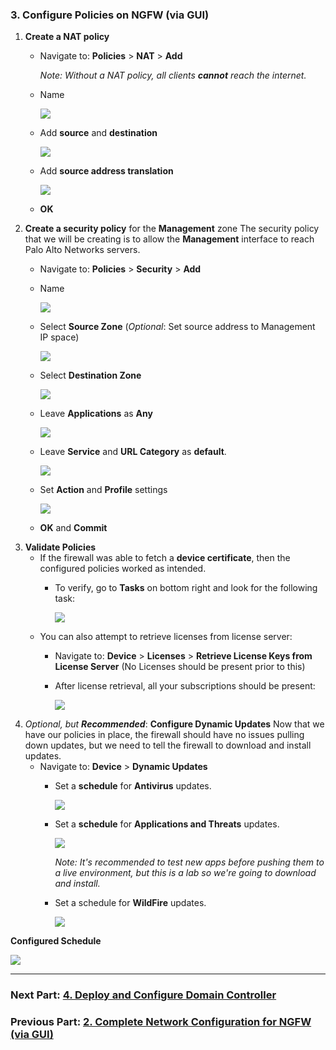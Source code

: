 ### 3. Configure Policies on NGFW (via GUI)
1. **Create a NAT policy**
	- Navigate to: **Policies** > **NAT** > **Add**

		*Note: Without a NAT policy, all clients **cannot** reach the internet.*
	- Name

		![](../../screenshots/adpalab-94.png)
	- Add **source** and **destination**

		![](../../screenshots/adpalab-95.png)
	- Add **source address translation**

		![](../../screenshots/adpalab-96.png)
	- **OK**
2. **Create a security policy** for the **Management** zone
	The security policy that we will be creating is to allow the **Management** interface to reach Palo Alto Networks servers.
	- Navigate to: **Policies** > **Security** > **Add**
	- Name

		![](../../screenshots/adpalab-377.png)
	- Select **Source Zone** (*Optional*: Set source address to Management IP space)

		![](../../screenshots/adpalab-379.png)
	- Select **Destination Zone**

		![](../../screenshots/adpalab-376.png)
	- Leave **Applications** as **Any**

		![](../../screenshots/adpalab-375.png)
	- Leave **Service** and **URL Category** as **default**.

		![](../../screenshots/adpalab-378.png)
	- Set **Action** and **Profile** settings

		![](../../screenshots/adpalab-374.png)
	- **OK** and **Commit**
3. **Validate Policies**
	- If the firewall was able to fetch a **device certificate**, then the configured policies worked as intended.
		- To verify, go to **Tasks** on bottom right and look for the following task:

			![](../../screenshots/adpalab-67.png)
	- You can also attempt to retrieve licenses from license server:
		- Navigate to: **Device** > **Licenses** > **Retrieve License Keys from License Server** (No Licenses should be present prior to this)
		- After license retrieval, all your subscriptions should be present:

			![](../../screenshots/adpalab-90.png)
4. *Optional, but **Recommended***: **Configure Dynamic Updates**
	Now that we have our policies in place, the firewall should have no issues pulling down updates, but we need to tell the firewall to download and install updates.
	- Navigate to: **Device** > **Dynamic Updates**
		- Set a **schedule** for **Antivirus** updates.

			![](../../screenshots/adpalab-20.png)
		- Set a **schedule** for **Applications and Threats** updates.

			![](../../screenshots/adpalab-21.png)

			*Note: It's recommended to test new apps before pushing them to a live environment, but this is a lab so we're going to download and install.*
		- Set a schedule for **WildFire** updates.

			![](../../screenshots/adpalab-400.png)

**Configured Schedule**

![](../../screenshots/adpalab-387.png)

---
### Next Part: [4. Deploy and Configure Domain Controller](../4-deploy-configure-dc/README.md)
### Previous Part: [2. Complete Network Configuration for NGFW (via GUI)](../2-complete-network-config-ngfw/README.md)
